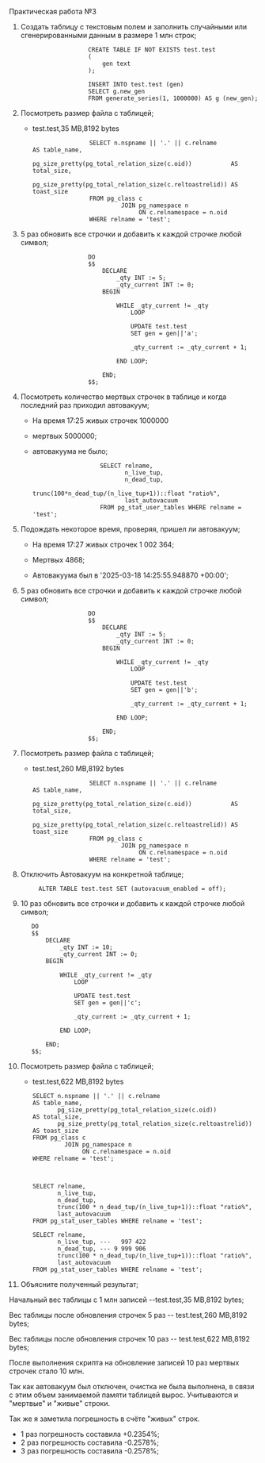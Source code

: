 Практическая работа №3

1) Создать таблицу с текстовым полем и заполнить случайными или сгенерированными данным в размере 1 млн строк;

                          CREATE TABLE IF NOT EXISTS test.test
                          (
                              gen text
                          );
                          
                          INSERT INTO test.test (gen)
                          SELECT g.new_gen
                          FROM generate_series(1, 1000000) AS g (new_gen);

2) Посмотреть размер файла с таблицей; 

    - test.test,35 MB,8192 bytes

                          SELECT n.nspname || '.' || c.relname                           AS table_name,
                                 pg_size_pretty(pg_total_relation_size(c.oid))           AS total_size,
                                 pg_size_pretty(pg_total_relation_size(c.reltoastrelid)) AS toast_size
                          FROM pg_class c
                                   JOIN pg_namespace n
                                        ON c.relnamespace = n.oid
                          WHERE relname = 'test';


3) 5 раз обновить все строчки и добавить к каждой строчке любой символ;
   
                          DO
                          $$
                              DECLARE
                                  _qty INT := 5;
                                  _qty_current INT := 0;
                              BEGIN
                          
                                  WHILE _qty_current != _qty
                                      LOOP
                          
                                      UPDATE test.test
                                      SET gen = gen||'a';
                          
                                      _qty_current := _qty_current + 1;
                          
                                  END LOOP;
                          
                              END;
                          $$;

4) Посмотреть количество мертвых строчек в таблице и когда последний раз приходил автовакуум;
   
   - На время 17:25 живых строчек 1000000
   
   - мертвых 5000000;
   
   - автовакуума не было;

   
                            SELECT relname,
                                   n_live_tup,
                                   n_dead_tup,
                                   trunc(100*n_dead_tup/(n_live_tup+1))::float "ratio%",
                                   last_autovacuum
                            FROM pg_stat_user_tables WHERE relname = 'test';

5) Подождать некоторое время, проверяя, пришел ли автовакуум;
   
      - На время 17:27 живых строчек 1 002 364;
   
      - Мертвых 4868;
   
      - Автовакуума был в '2025-03-18 14:25:55.948870 +00:00';


6) 5 раз обновить все строчки и добавить к каждой строчке любой символ;
   
                          DO
                          $$
                              DECLARE
                                  _qty INT := 5;
                                  _qty_current INT := 0;
                              BEGIN
                          
                                  WHILE _qty_current != _qty
                                      LOOP
                          
                                      UPDATE test.test
                                      SET gen = gen||'b';
                          
                                      _qty_current := _qty_current + 1;
                          
                                  END LOOP;
                          
                              END;
                          $$;

7) Посмотреть размер файла с таблицей;
   
    - test.test,260 MB,8192 bytes
      
                          SELECT n.nspname || '.' || c.relname                           AS table_name,
                                 pg_size_pretty(pg_total_relation_size(c.oid))           AS total_size,
                                 pg_size_pretty(pg_total_relation_size(c.reltoastrelid)) AS toast_size
                          FROM pg_class c
                                   JOIN pg_namespace n
                                        ON c.relnamespace = n.oid
                          WHERE relname = 'test';


8) Отключить Автовакуум на конкретной таблице;
   
            ALTER TABLE test.test SET (autovacuum_enabled = off);

9) 10 раз обновить все строчки и добавить к каждой строчке любой символ;

          DO
          $$
              DECLARE
                  _qty INT := 10; 
                  _qty_current INT := 0;
              BEGIN
          
                  WHILE _qty_current != _qty
                      LOOP
          
                      UPDATE test.test
                      SET gen = gen||'с';
          
                      _qty_current := _qty_current + 1;
          
                  END LOOP;
          
              END;
          $$;

10) Посмотреть размер файла с таблицей;
    
    - test.test,622 MB,8192 bytes

          SELECT n.nspname || '.' || c.relname                           AS table_name,
                 pg_size_pretty(pg_total_relation_size(c.oid))           AS total_size,
                 pg_size_pretty(pg_total_relation_size(c.reltoastrelid)) AS toast_size
          FROM pg_class c
                   JOIN pg_namespace n
                        ON c.relnamespace = n.oid
          WHERE relname = 'test';



          SELECT relname,
                 n_live_tup,
                 n_dead_tup,
                 trunc(100 * n_dead_tup/(n_live_tup+1))::float "ratio%",
                 last_autovacuum
          FROM pg_stat_user_tables WHERE relname = 'test';
          
          SELECT relname,
                 n_live_tup, ---   997 422
                 n_dead_tup, --- 9 999 906
                 trunc(100 * n_dead_tup/(n_live_tup+1))::float "ratio%",
                 last_autovacuum
          FROM pg_stat_user_tables WHERE relname = 'test';

  11) Объясните полученный результат;

   Начальный вес таблицы с 1 млн записей --test.test,35 MB,8192 bytes;
   
   Вес таблицы после обновления строчек 5 раз -- test.test,260 MB,8192 bytes;
   
   Вес таблицы после обновления строчек 10 раз -- test.test,622 MB,8192 bytes;

   После выполнения скрипта на обновление записей 10 раз мертвых строчек стало 10 млн.
   
   Так как автовакуум был отключен, очистка не была выполнена, в связи с этим объем занимаемой памяти таблицей вырос. Учитываются и "мертвые" и "живые" строки.

   Так же я заметила погрешность в счёте "живых" строк.

   - 1 раз погрешность составила +0.2354%;
   - 2 раз погрешность составила -0.2578%;
   - 3 раз погрешность составила -0.2578%;



